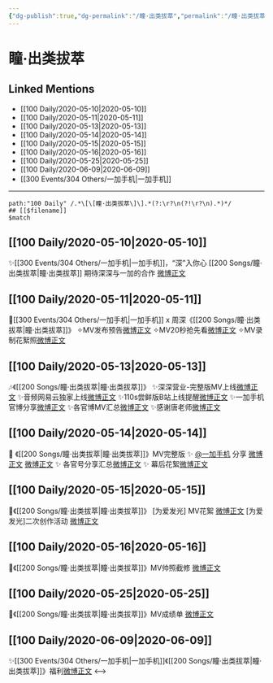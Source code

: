 ```yaml
---
{"dg-publish":true,"dg-permalink":"/瞳·出类拔萃","permalink":"/瞳·出类拔萃/","created":"2023-04-03T21:37:15.109+08:00","updated":"2023-04-10T15:52:19.297+08:00"}
---
```


# 瞳·出类拔萃

## Linked Mentions
- [[100 Daily/2020-05-10\|2020-05-10]]
- [[100 Daily/2020-05-11\|2020-05-11]]
- [[100 Daily/2020-05-13\|2020-05-13]]
- [[100 Daily/2020-05-14\|2020-05-14]]
- [[100 Daily/2020-05-15\|2020-05-15]]
- [[100 Daily/2020-05-16\|2020-05-16]]
- [[100 Daily/2020-05-25\|2020-05-25]]
- [[100 Daily/2020-06-09\|2020-06-09]]
- [[300 Events/304 Others/一加手机\|一加手机]]


---

```expander
path:"100 Daily" /.*\[\[瞳·出类拔萃\]\].*(?:\r?\n(?!\r?\n).*)*/
## [[$filename]]
$match
```
## [[100 Daily/2020-05-10\|2020-05-10]]
✨[[300 Events/304 Others/一加手机\|一加手机]]，“深”入你心 [[200 Songs/瞳·出类拔萃\|瞳·出类拔萃]]
期待深深与一加的合作
[微博正文](https://m.weibo.cn/6466290670/4503140173015946)
## [[100 Daily/2020-05-11\|2020-05-11]]
🌿[[300 Events/304 Others/一加手机\|一加手机]] x 周深《[[200 Songs/瞳·出类拔萃\|瞳·出类拔萃]]》
✧MV发布预告[微博正文](https://m.weibo.cn/6466290670/4503366418248711)
✧MV20秒抢先看[微博正文](https://m.weibo.cn/6466290670/4503396750909560)
✧MV录制花絮照[微博正文](https://m.weibo.cn/6466290670/4503376719987852)
## [[100 Daily/2020-05-13\|2020-05-13]]
🎶《[[200 Songs/瞳·出类拔萃\|瞳·出类拔萃]]》
✨深深营业-完整版MV上线[微博正文](https://m.weibo.cn/6466290670/4504212756813009)
✨音频网易云独家上线[微博正文](https://m.weibo.cn/6466290670/4504275105791233)
✨110s尝鲜版B站上线提醒[微博正文](https://m.weibo.cn/6466290670/4503915595046949)
✨一加手机官博分享[微博正文](https://m.weibo.cn/6466290670/4504045853741014)
✨各官博MV汇总[微博正文](https://m.weibo.cn/6466290670/4504136455089421)
✨感谢唐老师[微博正文](https://m.weibo.cn/6466290670/4504240632211093)
## [[100 Daily/2020-05-14\|2020-05-14]]
🦋 《[[200 Songs/瞳·出类拔萃\|瞳·出类拔萃]]》MV完整版
✨ [@一加手机](https://weibo.com/n/%E4%B8%80%E5%8A%A0%E6%89%8B%E6%9C%BA) 分享 [微博正文](https://m.weibo.cn/6466290670/4504409847171099) [微博正文](https://m.weibo.cn/6466290670/4504485319175890)
✨ 各官号分享汇总[微博正文](https://m.weibo.cn/6466290670/4504493833864844)
✨ 幕后花絮[微博正文](https://m.weibo.cn/6466290670/4504641381828077)
## [[100 Daily/2020-05-15\|2020-05-15]]
🌿《[[200 Songs/瞳·出类拔萃\|瞳·出类拔萃]]》
[为爱发光] MV花絮 [微博正文](https://m.weibo.cn/6466290670/4504779708993801)
[为爱发光]二次创作活动 [微博正文](https://m.weibo.cn/6466290670/4504955405534998)
## [[100 Daily/2020-05-16\|2020-05-16]]
💫《[[200 Songs/瞳·出类拔萃\|瞳·出类拔萃]]》MV帅照截修 [微博正文](https://m.weibo.cn/6466290670/4505258409516599)
## [[100 Daily/2020-05-25\|2020-05-25]]
🎵《[[200 Songs/瞳·出类拔萃\|瞳·出类拔萃]]》MV成绩单 [微博正文](https://m.weibo.cn/6466290670/4508545012413385)
## [[100 Daily/2020-06-09\|2020-06-09]]
✨[[300 Events/304 Others/一加手机\|一加手机]]《[[200 Songs/瞳·出类拔萃\|瞳·出类拔萃]]》福利[微博正文](https://m.weibo.cn/6466290670/4513882414900511)
<-->